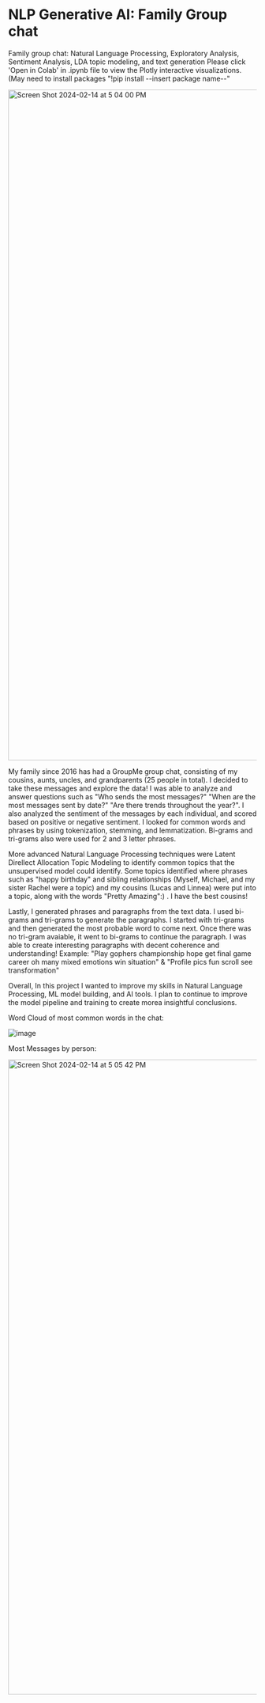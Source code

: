 # NLP Generative AI: Family Group chat
Family group chat: Natural Language Processing, Exploratory Analysis, Sentiment Analysis, LDA topic modeling, and text generation
Please click 'Open in Colab' in .ipynb file to view the Plotly interactive visualizations. (May need to install packages "!pip install --insert package name--"

<img width="1356" alt="Screen Shot 2024-02-14 at 5 04 00 PM" src="https://github.com/michaeltiede/family_group_chat/assets/63974875/2a87fd45-ffad-46dd-a811-cacda2b710f2">

My family since 2016 has had a GroupMe group chat, consisting of my cousins, aunts, uncles, and grandparents (25 people in total). I decided to take these messages and explore the data! I was able to analyze and answer questions such as "Who sends the most messages?" "When are the most messages sent by date?" "Are there trends throughout the year?". I also analyzed the sentiment of the messages by each individual, and scored based on positive or negative sentiment. I looked for common words and phrases by using tokenization, stemming, and lemmatization. Bi-grams and tri-grams also were used for 2 and 3 letter phrases. 

More advanced Natural Language Processing techniques were Latent Direllect Allocation Topic Modeling to identify common topics that the unsupervised model could identify. Some topics identified where phrases such as "happy birthday" and sibling relationships (Myself, Michael, and my sister Rachel were a topic) and my cousins (Lucas and Linnea) were put into a topic, along with the words "Pretty Amazing":) . I have the best cousins!

Lastly, I generated phrases and paragraphs from the text data. I used bi-grams and tri-grams to generate the paragraphs. I started with tri-grams and then generated the most probable word to come next. Once there was no tri-gram avaiable, it went to bi-grams to continue the paragraph. I was able to create interesting paragraphs with decent coherence and understanding! Example: "Play gophers championship hope get final game career oh many mixed emotions win situation" & "Profile pics fun scroll see transformation"

Overall, In this project I wanted to improve my skills in Natural Language Processing, ML model building, and AI tools. I plan to continue to improve the model pipeline and training to create morea insightful conclusions.

Word Cloud of most common words in the chat:

![image](https://github.com/michaeltiede/family_group_chat/assets/63974875/33852153-1b62-4034-b132-df4b909ab0f5)

Most Messages by person:

<img width="1284" alt="Screen Shot 2024-02-14 at 5 05 42 PM" src="https://github.com/michaeltiede/family_group_chat/assets/63974875/c526db06-57be-4abe-9a32-e6105c529bcc">



